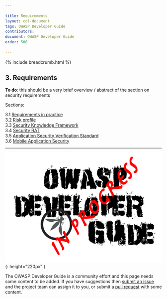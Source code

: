```yaml
---

title: Requirements
layout: col-document
tags: OWASP Developer Guide
contributors:
document: OWASP Developer Guide
order: 500

---
```


{% include breadcrumb.html %}

## 3. Requirements

**To do**: this should be a very brief overview / abstract of the section on security requirements

Sections:

3.1 [Requirements in practice](01-requirements.md)  
3.2 [Risk profile](02-risk.md)  
3.3 [Security Knowledge Framework](03-skf.md)  
3.4 [Security RAT](04-security-rat.md)  
3.5 [Application Security Verification Standard](05-asvs.md)  
3.6 [Mobile Application Security](06-mas.md)  

----

![Developer Guide](../assets/images/dg_wip.png "OWASP Developer Guide"){: height="220px" }

The OWASP Developer Guide is a community effort and this page needs some content to be added.
If you have suggestions then [submit an issue][issue0500] and the project team can assign it to you,
or submit a [pull request][pr] with some content.

[issue0500]: https://github.com/OWASP/www-project-developer-guide/issues/new?labels=enhancement&template=request.md&title=Update:%2005-requirements
[pr]: https://github.com/OWASP/www-project-developer-guide/pulls
